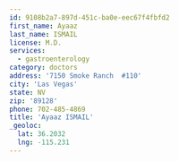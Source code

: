 ```yaml
---
id: 9108b2a7-897d-451c-ba0e-eec67f4fbfd2
first_name: Ayaaz
last_name: ISMAIL
license: M.D.
services:
  - gastroenterology
category: doctors
address: '7150 Smoke Ranch  #110'
city: 'Las Vegas'
state: NV
zip: '89128'
phone: 702-485-4869
title: 'Ayaaz ISMAIL'
_geoloc:
  lat: 36.2032
  lng: -115.231
---
```

